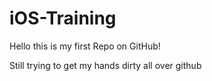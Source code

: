 # iOS-Training

Hello this is my first Repo on GitHub!

Still trying to get my hands dirty all over github
